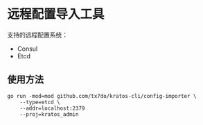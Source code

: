 # 远程配置导入工具

支持的远程配置系统：

- Consul
- Etcd

## 使用方法

```shell
go run -mod=mod github.com/tx7do/kratos-cli/config-importer \
    --type=etcd \
    --addr=localhost:2379
    --proj=kratos_admin
```
